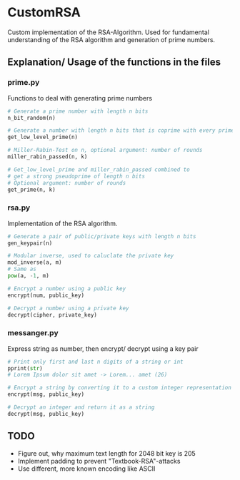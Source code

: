 # CustomRSA
Custom implementation of the RSA-Algorithm. Used for fundamental understanding of the RSA algorithm
and generation of prime numbers. 

## Explanation/ Usage of the functions in the files
### prime.py
Functions to deal with generating prime numbers

```python
# Generate a prime number with length n bits
n_bit_random(n)

# Generate a number with length n bits that is coprime with every prime up to 1000
get_low_level_prime(n)

# Miller-Rabin-Test on n, optional argument: number of rounds
miller_rabin_passed(n, k)

# Get_low_level_prime and miller_rabin_passed combined to
# get a strong pseudoprime of length n bits
# Optional argument: number of rounds
get_prime(n, k)
```

### rsa.py
Implementation of the RSA algorithm.
```python
# Generate a pair of public/private keys with length n bits
gen_keypair(n)

# Modular inverse, used to caluclate the private key
mod_inverse(a, m)
# Same as
pow(a, -1, m)

# Encrypt a number using a public key
encrypt(num, public_key)

# Decrypt a number using a private key
decrypt(cipher, private_key)
```
### messanger.py 
Express string as number, then encrypt/ decrypt using a key pair
```python
# Print only first and last n digits of a string or int
pprint(str)
# Lorem Ipsum dolor sit amet -> Lorem... amet (26)

# Encrypt a string by converting it to a custom integer representation
encrypt(msg, public_key)

# Decrypt an integer and return it as a string
decrypt(msg, public_key)
```
## TODO
- Figure out, why maximum text length for 2048 bit key is 205
- Implement padding to prevent "Textbook-RSA"-attacks
- Use different, more known encoding like ASCII